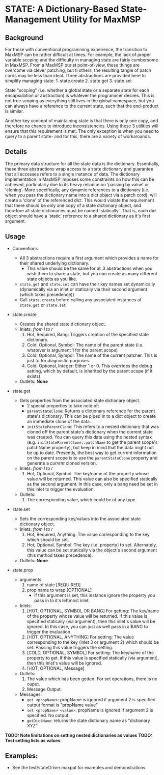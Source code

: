 STATE: A Dictionary-Based State-Management Utility for MaxMSP
====================

## Background
For those with conventional programming experience, the transition to MaxMSP can be rather difficult at times.  For example, the lack of proper variable scoping and the difficulty in managing state are fairly cumbersome in MaxMSP.  From a MaxMSP purist point-of-view, these things are overcome via clever patching, but ti others, the resulting tangle of patch cords may be less than ideal.  Three abstractions are provided here to simplify managing state:
    1. state.create
    2. state.get
    3. state.set

State "scoping" (i.e. whether a global state or a separate state for each encapsulation or abstraction) is whatever the programmer desires.  This is not true scoping as everything still lives in the global namespace, but you can always have a reference to the current state, such that the end-product is similar.

Another key concept of maintaining state is that there is only one copy, and therefore no chance to introduce inconsistencies.  Using these 3 utilities will ensure that this requirement is met.  The only exception is when you need to query to a parent state- and for this, there are a variety of workarounds.
    
## Details
The primary data structure for all the state data is the dictionary.  Essentially, these three abstractions wrap access to a state dictionary and guarantee that all accesses refers to a single instance of data.  The dictionary implementation in MaxMSP imposes some constraints on how this can be achieved, particularly due to its heavy reliance on 'passing by value' or 'cloning'.  More specifically, any dynamic references to a dictionary (i.e. when you pass the dictionary name into a dict object via a patch cord), will create a 'clone' of the referenced dict.  This would violate the requirement that there should be only one copy of a state dictionary object, and therefore all state dictionaries must be named 'statically'.  That is, each dict object should have a 'static' reference to a shared dictionary as it's first argument.

## Usage
- Conventions
    - All 3 abstractions require a first argument which provides a name for their shared underlying dictionary.
        - This value should be the same for all 3 abstractions when you wish them to share a state, but you can create as many different state objects as you like.
    - ```state.get``` and ```state.set``` can have their key names set dynamically (dynamically via an inlet or statically via their second argument (which takes precedence))
    - Call ```state.create``` before calling any associated instances of ```state.get``` or ```state.set```

- state.create
    - Creates the shared state dictionary object.
    - Inlets: *from l to r*
        1. Hot, Required, Bang: Triggers creation of the specified state dictionary.
        2. Cold, Optional, Symbol: The name of the parent state (i.e. whatever is argument 1 for the parent scope)
        3. Cold, Optional, Sympol: The name of the current patcher.  This is just to for diagnostic purposes.
        4. Cold, Optional, Integer: Either 1 or 0.  This overrides the debug setting, which by default, is inherited by the parent scope (if it exists).
    - Outlets:  **None**
        
- state.get
    - Gets properties from the associated state dictionary object.
        - 2 special properties to take note of:
        - ```parentStateClone```: Returns a dictionary reference for the parent state's dictionary.  This can be piped in to a dict object to create an immediate clone of the data.        
        - ```initStateParentClone```: This refers to a nested dictionary that was cloned off the parent state's dictionary when the current state was created.  You can query this data using the nested syntax (e.g. ```initStateParentClone::patchName``` to get the parent scope's patchName property), but keep in mind that the data might not be up to date.  Presently, the best way to get current information on the parent scope is to use the ```parentStateClone``` property and generate a *current* cloned version.   
    - Inlets: *from l to r*
        1. Hot, Optional, Symbol: The key/name of the property whose value will be returned.  This value can also be specified statically as the second argument.  In this case, only a bang need be set in this inlet to trigger the evaluation.
    - Outlets:
        1. The corresponding value, which could be of any type.

- state.set
    - Sets the corresponding key/values into the associated state dictionary object.
    - Inlets: *from l to r*
        1. Hot, Required, Anything: The value corresponding to the key which should be set.
        2. Hot, Optional, Symbol: The key (i.e. property) to set.  Alternately, this value can be set statically via the object's second argument (this method takes precedence).
    - Outlets: **None**

- state.prop
    - arguments:
        1. name of state [REQUIRED]
        2. prop name to wrap [OPTIONAL]
            - if this argument is set, this instance ignore the property you pass in to it's leftmost inlet.  
    - Inlets: 
        1. [HOT, OPTIONAL, SYMBOL OR BANG] For getting: The key/name of the property whose value will be returned.  If this value is specified statically (via argument), then this inlet's value will be ignored.  In this case, you can just as well pass in a BANG to trigger the evaluation.
        2. [HOT, OPTIONAL, ANYTHING] For setting: The value corresponding to the key (inlet 3 or argument 2) which should be set.  Passing this value triggers the setting.
        3. [COLD, OPTIONAL, SYMBOL] For setting: The key/name of the property to get.  If this value is specified statically (via argument), then this inlet's value will be ignored.
        4. [HOT, OPTIONAL, Message] 
    - Outlets:
        1. The value which has been gotten.  For set operations, there is no ouput.
        2. Message Output.
    - Messages:
        - ```get <propName>```: propName is ignored if argument 2 is specified.  output format is "propName value"
        - ```set <propName> <value>```: propName is ignored if argument 2 is specified.  No output.
        - ```getDictName```: returns the state dictionary name as "dictionary XYZ" 

**TODO: Note limitations on setting nested dictionaries as values**
**TODO: Test setting lists as values**
   
## Examples:
- See the test/stateDriver.maxpat for examples and demonstrations 
    
